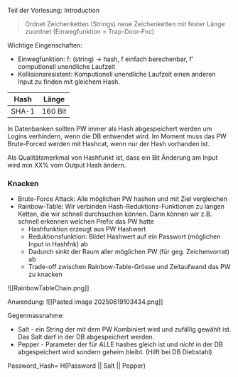 Teil der Vorlesung: Introduction

> Ordnet Zeichenketten (Strings) neue Zeichenketten mit fester Länge zuordnet (Einwegfunktion = Trap-Door-Fnc)

Wichtige Eingenschaften:
* Einwegfunktion: f: (string) -> hash, f einfach berechenbar, f' computionell unendliche Laufzeit
* Kollisionsresistent: Komputionell unendliche Laufzeit einen anderen Input zu finden mit gleichem Hash.

| Hash  | Länge   |
| ----- | ------- |
| SHA-1 | 160 Bit |
In Datenbanken sollten PW immer als Hash abgespeichert werden um Logins verhindern, wenn die DB entwendet wird. Im Moment muss das PW Brute-Forced werden mit Hashcat, wenn nur der Hash vorhanden ist.

Als Qualitätsmerkmal von Hashfunkt ist, dass ein Bit Änderung am Input wird min XX% vom Output Hash ändern.

### Knacken

* Brute-Force Attack: Alle möglichen PW hashen und mit Ziel vergleichen
* Rainbow-Table: Wir verbinden Hash-Reduktions-Funktionen zu langen Ketten, die wir schnell durchsuchen können. Dann können wir z.B. schnell erkennen welchen Prefix das PW hatte
	* Hashfunktion erzeugt aus PW Hashwert
	* Reduktionsfunktion: Bildet Hashwert auf ein Passwort (möglichen Input in Hashfnk) ab
	* Dadurch sinkt der Raum aller möglichen PW (für geg. Zeichenvorrat) ab
	* Trade-off zwischen Rainbow-Table-Grösse und Zeitaufwand das PW zu knacken

![[RainbowTableChain.png]]

Anwendung:
![[Pasted image 20250619103434.png]]

Gegenmassnahme:
* Salt - ein String der mit dem PW Kombiniert wird und zufällig gewählt ist. Das Salt darf in der DB abgespeichert werden.
* Pepper - Parameter der für ALLE hashes gleich ist und *nicht* in der DB abgespeichert wird sondern geheim bleibt. (Hilft bei DB Diebstahl)

Password_Hash= H(Password || Salt || Pepper)


